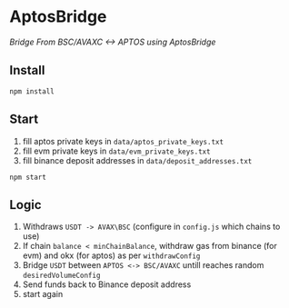 # AptosBridge
_Bridge From BSC/AVAXC <-> APTOS using AptosBridge_

## Install
`npm install`

## Start
1. fill aptos private keys in `data/aptos_private_keys.txt`
2. fill evm private keys in `data/evm_private_keys.txt`
3. fill binance deposit addresses in `data/deposit_addresses.txt`

`npm start`

## Logic
1. Withdraws `USDT -> AVAX\BSC` (configure in `config.js` which chains to use)
2. If chain `balance < minChainBalance`, withdraw gas from binance (for evm) and okx (for aptos) as per `withdrawConfig`
3. Bridge `USDT` between `APTOS <-> BSC/AVAXC` untill reaches random `desiredVolumeConfig`
4. Send funds back to Binance deposit address
5. start again